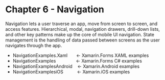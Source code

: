 # Chapter 6 - Navigation <br/>
Navigation lets a user traverse an app, move from screen to screen, and access features. Hierarchical, modal, navigation drawers, drill-down lists, and other key patterns make up the core of mobile UI navigation. State management is the handling of data passed between screens as the user navigates through the app. 

<ul>
<li>NavigationExamples.Xaml &nbsp;&nbsp;&nbsp;&nbsp;&nbsp;&nbsp;<- Xamarin.Forms XAML examples</li>
<li>NavigationExamples &nbsp;&nbsp;&nbsp;&nbsp;&nbsp;&nbsp;&nbsp;&nbsp;&nbsp;&nbsp;&nbsp;&nbsp;&nbsp;&nbsp;&nbsp;<- Xamarin.Forms C# examples</li>
<li>NavigationExamplesAndroid&nbsp;&nbsp;&nbsp;&nbsp;<- Xamarin.Android examples</li>  
<li>NavigationExamplesiOS&nbsp;&nbsp;&nbsp;&nbsp;&nbsp;&nbsp;&nbsp;&nbsp;&nbsp;&nbsp;&nbsp;<- Xamarin.iOS examples</li>
</ul>
